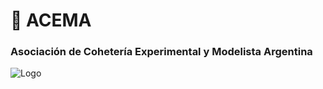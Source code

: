 # 🚀 ACEMA
### Asociación de Cohetería Experimental y Modelista Argentina

![Logo](http://www.acema.com.ar/images/Encabezado-03.jpg)
